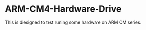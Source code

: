 ARM-CM4-Hardware-Drive
======================
This is diesigned to test runing some hardware on ARM CM series.
